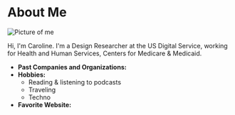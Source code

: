 # About Me

![Picture of me](https://avatars1.githubusercontent.com/u/55454490?s=400&v=4)

Hi, I'm Caroline. I'm a Design Researcher at the US Digital Service, working for Health and Human Services, Centers for Medicare & Medicaid.

- **Past Companies and Organizations:**
- **Hobbies:**
  - Reading & listening to podcasts
  - Traveling
  - Techno
- **Favorite Website:** []()
